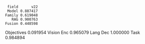      field      v22
     Model 0.887417
    Family 0.619048
       RAG 0.900763
    Fusion 0.448598
Objectives 0.091954
Vision Enc 0.965079
  Lang Dec 1.000000
      Task 0.984894
